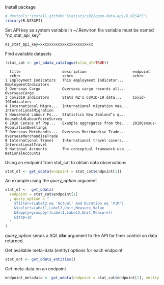 Install package
```R
# devtools::install_github("StatisticsNZ/open-data-api/R.NZSAPI")
library(R.NZSAPI)
```

Set API key as system variable in ~/.Renviron file
variable must be named "nz_stat_api_key"
```R
nz_stat_api_key=xxxxxxxxxxxxxxxxxxxxxxxx 
```


Find available datasets
```R
(stat_cat <- get_odata_catalogue(slim_df=TRUE))
```

```text
  title                   description                     endpoint
  <chr>                   <chr>                           <chr>  
1 Employment Indicators   This employment indicator...    EmploymentIndicators
2 Overseas Cargo          Overseas cargo records all...   OverseasCargo
3 Covid19 Indicators      Stats NZ's COVID-19 data...     Covid-19Indicators
4 International Migra...  International migration mea...  InternationalMigration
5 Household Labour Fo...  Statistics New Zealand’s q...   HouseholdLabourForceSurvey
6 2018 Census of Pop...   Example aggregates from the...  2018Census-PopulationDwellings
7 Overseas Merchandis...  Overseas Merchandise Trade...   OverseasMerchandiseTrade
8 International Travel    International travel covers...  InternationalTravel
9 National Accounts       The conceptual framework use... NationalAccounts   

```

Using an endpoint from stat_cat to obtain data observations
```R
stat_df <- get_odata(endpoint = stat_cat$endpoint[1])
```
An example using the _query_option_ argument
```R
stat_df <-  get_odata(
  endpoint = stat_cat$endpoint[1]
  , query_option = "
    $filter=(Label2 eq 'Actual' and Duration eq 'P1M')
    &$select=Label1,Label2,Unit,Measure,Value
    &$apply=groupby((Label1,Label2,Unit,Measure)) 
    &$top=10
  "
)
```
_query_option_ sends a _SQL **like**_ argument to the API for finer control on data returned.
               

Get available meta-data (entity) options for each endpoint
```R
stat_ent <- get_odata_entities()
```

Get meta-data on an endpoint
```R
endpoint_metadata <- get_odata(endpoint = stat_cat$endpoint[1], entity = stat_ent$name[1])
```
